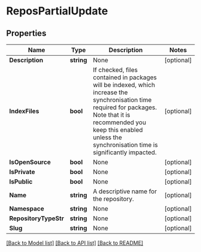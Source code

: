 # ReposPartialUpdate

## Properties

Name | Type | Description | Notes
------------ | ------------- | ------------- | -------------
**Description** | **string** | None | [optional] 
**IndexFiles** | **bool** | If checked, files contained in packages will be indexed, which increase the synchronisation time required for packages. Note that it is recommended you keep this enabled unless the synchronisation time is significantly impacted. | [optional] 
**IsOpenSource** | **bool** | None | [optional] 
**IsPrivate** | **bool** | None | [optional] 
**IsPublic** | **bool** | None | [optional] 
**Name** | **string** | A descriptive name for the repository. | [optional] 
**Namespace** | **string** | None | [optional] 
**RepositoryTypeStr** | **string** | None | [optional] 
**Slug** | **string** | None | [optional] 

[[Back to Model list]](../README.md#documentation-for-models) [[Back to API list]](../README.md#documentation-for-api-endpoints) [[Back to README]](../README.md)



